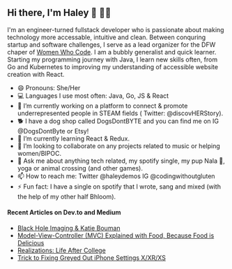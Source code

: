 ## Hi there, I'm Haley 👋 :woman_technologist:

<!--
**hdemos/hdemos** is a ✨ _special_ ✨ repository because its `README.md` (this file) appears on your GitHub profile.-->

I'm an engineer-turned fullstack developer who is passionate about making technology more accessable, intuitive and clean. Between conquring startup and software challenges, I serve as a lead organizer for the DFW chaper of [Women Who Code](https://www.womenwhocode.com/). I am a bubbly generalist and quick learner. Starting my programming journey with Java, I learn new skills often, from Go and Kubernetes to improving my understanding of accessible website creation with React.

- 😄 Pronouns: She/Her
- :computer: Languages I use most often: Java, Go, JS & React
- 🔭 I’m currently working on a platform to connect & promote underrepresented people in STEAM fields ( Twitter: @discovHERStory).
- 🐕 I have a dog shop called DogsDontBYTE and you can find me on IG @DogsDontByte or Etsy! 
- 🌱 I’m currently learning React & Redux.
- 👯 I’m looking to collaborate on any projects related to music or helping women/BIPOC.
- 💬 Ask me about anything tech related, my spotify single, my pup Nala :dog:, yoga  or animal crossing (and other games). 
- 📫 How to reach me: Twitter @haleydemos IG @codingwithoutgluten
- ⚡ Fun fact: I have a single on spotify that I wrote, sang and mixed (with the help of my other half Bhloom).


#### Recent Articles on Dev.to and Medium
<!-- BLOG-POST-LIST:START -->
- [Black Hole Imaging & Katie Bouman](https://medium.com/@haleydemosother/black-hole-imaging-katie-bouman-da5f0db5e90f?source=rss-8737b994f63c------2)
- [Model-View-Controller (MVC) Explained with Food, Because Food is Delicious](https://medium.com/@haleydemosother/model-view-controller-mvc-explained-with-food-because-food-is-delicious-42923b9d7252?source=rss-8737b994f63c------2)
- [Realizations: Life After College](https://medium.com/@haleydemosother/realizations-life-after-college-dec4fbb8f119?source=rss-8737b994f63c------2)
- [Trick to Fixing Greyed Out iPhone Settings X/XR/XS](https://medium.com/@haleydemosother/trick-to-fixing-greyed-out-iphone-settings-x-xr-xs-88f8ee312737?source=rss-8737b994f63c------2)
<!-- BLOG-POST-LIST:END -->
